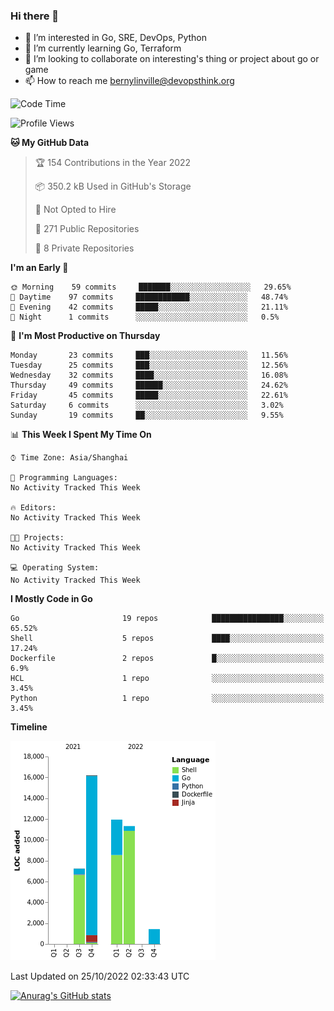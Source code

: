 ### Hi there 👋

- 👀 I’m interested in Go, SRE, DevOps, Python
- 🌱 I’m currently learning Go, Terraform
- 👯 I’m looking to collaborate on interesting's thing or project about go or game
- 📫 How to reach me bernylinville@devopsthink.org

<!--START_SECTION:waka-->
![Code Time](http://img.shields.io/badge/Code%20Time-210%20hrs-blue)

![Profile Views](http://img.shields.io/badge/Profile%20Views-0-blue)

**🐱 My GitHub Data** 

> 🏆 154 Contributions in the Year 2022
 > 
> 📦 350.2 kB Used in GitHub's Storage 
 > 
> 🚫 Not Opted to Hire
 > 
> 📜 271 Public Repositories 
 > 
> 🔑 8 Private Repositories  
 > 
**I'm an Early 🐤** 

```text
🌞 Morning    59 commits     ███████░░░░░░░░░░░░░░░░░░   29.65% 
🌆 Daytime    97 commits     ████████████░░░░░░░░░░░░░   48.74% 
🌃 Evening    42 commits     █████░░░░░░░░░░░░░░░░░░░░   21.11% 
🌙 Night      1 commits      ░░░░░░░░░░░░░░░░░░░░░░░░░   0.5%

```
📅 **I'm Most Productive on Thursday** 

```text
Monday       23 commits     ███░░░░░░░░░░░░░░░░░░░░░░   11.56% 
Tuesday      25 commits     ███░░░░░░░░░░░░░░░░░░░░░░   12.56% 
Wednesday    32 commits     ████░░░░░░░░░░░░░░░░░░░░░   16.08% 
Thursday     49 commits     ██████░░░░░░░░░░░░░░░░░░░   24.62% 
Friday       45 commits     █████░░░░░░░░░░░░░░░░░░░░   22.61% 
Saturday     6 commits      ░░░░░░░░░░░░░░░░░░░░░░░░░   3.02% 
Sunday       19 commits     ██░░░░░░░░░░░░░░░░░░░░░░░   9.55%

```


📊 **This Week I Spent My Time On** 

```text
⌚︎ Time Zone: Asia/Shanghai

💬 Programming Languages: 
No Activity Tracked This Week

🔥 Editors: 
No Activity Tracked This Week

🐱‍💻 Projects: 
No Activity Tracked This Week

💻 Operating System: 
No Activity Tracked This Week

```

**I Mostly Code in Go** 

```text
Go                       19 repos            ████████████████░░░░░░░░░   65.52% 
Shell                    5 repos             ████░░░░░░░░░░░░░░░░░░░░░   17.24% 
Dockerfile               2 repos             █░░░░░░░░░░░░░░░░░░░░░░░░   6.9% 
HCL                      1 repo              ░░░░░░░░░░░░░░░░░░░░░░░░░   3.45% 
Python                   1 repo              ░░░░░░░░░░░░░░░░░░░░░░░░░   3.45%

```


**Timeline**

![Chart not found](https://raw.githubusercontent.com/bernylinville/bernylinville/main/charts/bar_graph.png) 


 Last Updated on 25/10/2022 02:33:43 UTC
<!--END_SECTION:waka-->

[![Anurag's GitHub stats](https://github-readme-stats.vercel.app/api?username=bernylinville)](https://github.com/anuraghazra/github-readme-stats)


<!--
**kylechou-dunk/kylechou-dunk** is a ✨ _special_ ✨ repository because its `README.md` (this file) appears on your GitHub profile.

Here are some ideas to get you started:

- 🔭 I’m currently working on ...
- 🌱 I’m currently learning ...
- 👯 I’m looking to collaborate on ...
- 🤔 I’m looking for help with ...
- 💬 Ask me about ...
- 📫 How to reach me: ...
- 😄 Pronouns: ...
- ⚡ Fun fact: ...
-->
